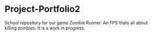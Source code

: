 # Project-Portfolio2
School repository for our game Zombie Runner. An FPS thats all about killing zombies.
It is a work in progress.
